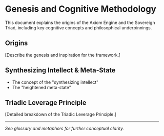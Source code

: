 # Genesis and Cognitive Methodology

This document explains the origins of the Axiom Engine and the Sovereign Triad, including key cognitive concepts and philosophical underpinnings.

## Origins

[Describe the genesis and inspiration for the framework.]

## Synthesizing Intellect & Meta-State

- The concept of the "synthesizing intellect"
- The "heightened meta-state"

## Triadic Leverage Principle

[Detailed breakdown of the Triadic Leverage Principle.]

---

*See glossary and metaphors for further conceptual clarity.*
